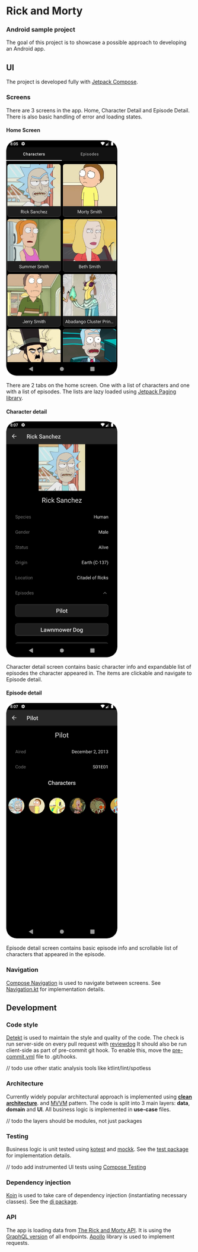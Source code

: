 # Rick and Morty
### Android sample project
The goal of this project is to showcase a possible approach to developing an Android app.
## UI
The project is developed fully with [Jetpack Compose](https://developer.android.com/jetpack/compose).
### Screens
There are 3 screens in the app. Home, Character Detail and Episode Detail. There is also basic handling of error and loading states.
#### Home Screen
<img src = "https://github.com/minarja1/RickAndMorty/blob/develop/screenshots/Screenshot_20230409_200613.png?raw=true" width = 300px/>

There are 2 tabs on the home screen. One with a list of characters and one with a list of episodes. The lists are lazy loaded using [Jetpack Paging library](https://developer.android.com/jetpack/androidx/releases/paging).
#### Character detail
<img src = "https://github.com/minarja1/RickAndMorty/blob/develop/screenshots/Screenshot_20230409_200731.png?raw=true" width = 300px/>

Character detail screen contains basic character info and expandable list of episodes the character appeared in. The items are clickable and navigate to Episode detail.
#### Episode detail
<img src = "https://github.com/minarja1/RickAndMorty/blob/develop/screenshots/Screenshot_20230409_200740.png?raw=true" width = 300px/>

Episode detail screen contains basic episode info and scrollable list of characters that appeared in the episode.

### Navigation
[Compose Navigation](https://developer.android.com/jetpack/compose/navigation) is used to navigate between screens. See [Navigation.kt](https://github.com/minarja1/RickAndMorty/blob/develop/app/src/main/java/cz/minarik/rickandmorty/navigation/Navigation.kt) for implementation details.

## Development
### Code style
[Detekt](https://detekt.dev/) is used to maintain the style and quality of the code.  The check is run server-side on every pull request with [reviewdog](https://github.com/alaegin/Detekt-Action)  It should also be run client-side as part of pre-commit git hook. To enable this, move the [pre-commit.yml](https://github.com/minarja1/RickAndMorty/blob/develop/config/git/pre-commit) file to .git/hooks.

// todo use other static analysis tools like ktlint/lint/spotless
### Architecture
Currently widely popular architectural approach is implemented using **[clean architecture](https://developer.android.com/topic/architecture)**. and [MVVM](https://en.wikipedia.org/wiki/Model%E2%80%93view%E2%80%93viewmodel) pattern. The code is split into 3 main layers: **data**, **domain** and **UI**. All business logic is implemented in **use-case** files.

// todo the layers should be modules, not just packages
### Testing
Business logic is unit tested using [kotest](https://kotest.io/) and [mockk](https://mockk.io/). See the [test package](https://github.com/minarja1/RickAndMorty/tree/develop/app/src/test/java/cz/minarik/rickandmorty) for implementation details.

// todo add instrumented UI tests using [Compose Testing](https://developer.android.com/jetpack/compose/testing)
### Dependency injection
[Koin](https://insert-koin.io/) is used to take care of dependency injection (instantiating necessary classes). See the [di package](https://github.com/minarja1/RickAndMorty/tree/develop/app/src/main/java/cz/minarik/rickandmorty/di).
### API
The app is loading data from [The Rick and Morty API](https://rickandmortyapi.com/). It is using the [GraphQL version](https://rickandmortyapi.com/graphql) of all endpoints. [Apollo](https://www.apollographql.com/docs/kotlin/v2/) library is used to implement requests.
